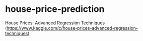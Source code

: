 # house-price-prediction
 House Prices: Advanced Regression Techniques (https://www.kaggle.com/c/house-prices-advanced-regression-techniques)

